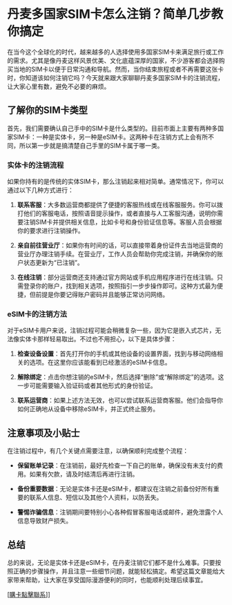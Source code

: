 # 丹麦多国家SIM卡怎么注销？简单几步教你搞定

在当今这个全球化的时代，越来越多的人选择使用多国家SIM卡来满足旅行或工作的需求。尤其是像丹麦这样风景优美、文化底蕴深厚的国家，不少游客都会选择购买当地的SIM卡以便于日常沟通和导航。然而，当你结束旅程或者不再需要这张卡时，你知道该如何注销它吗？今天就来跟大家聊聊丹麦多国家SIM卡的注销流程，让大家心里有数，避免不必要的麻烦。

## 了解你的SIM卡类型

首先，我们需要确认自己手中的SIM卡是什么类型的。目前市面上主要有两种多国家SIM卡：一种是实体卡，另一种是eSIM卡。这两种卡在注销方式上会有所不同，所以第一步就是搞清楚自己手里的SIM卡属于哪一类。

### 实体卡的注销流程

如果你持有的是传统的实体SIM卡，那么注销起来相对简单。通常情况下，你可以通过以下几种方式进行：

1. **联系客服**：大多数运营商都提供了便捷的客服热线或在线客服服务。你可以拨打他们的客服电话，按照语音提示操作，或者直接与人工客服沟通，说明你需要注销SIM卡并提供相关信息，比如卡号和身份验证信息等。客服人员会根据你的要求进行注销操作。

2. **亲自前往营业厅**：如果你有时间的话，可以直接带着身份证件去当地运营商的营业厅办理注销手续。在营业厅，工作人员会帮助你完成注销，并确保你的账户状态更新为“已注销”。

3. **在线注销**：部分运营商还支持通过官方网站或手机应用程序进行在线注销。只需登录你的账户，找到相关选项，按照指引一步步操作即可。这种方式最为便捷，但前提是你要记得账户密码并且能够正常访问网络。

### eSIM卡的注销方法

对于eSIM卡用户来说，注销过程可能会稍微复杂一些，因为它是嵌入式芯片，无法像实体卡那样轻易取出。不过也不用担心，以下是具体步骤：

1. **检查设备设置**：首先打开你的手机或其他设备的设置界面，找到与移动网络相关的选项。在这里你应该能看到已经激活的eSIM卡信息。

2. **解除绑定**：点击你想注销的eSIM卡，然后选择“删除”或“解除绑定”的选项。这一步可能需要输入验证码或者其他形式的身份验证。

3. **联系运营商**：如果上述方法无效，也可以尝试联系运营商客服。他们会指导你如何正确地从设备中移除eSIM卡，并正式终止服务。

## 注意事项及小贴士

在注销过程中，有几个关键点需要注意，以确保顺利完成整个流程：

- **保留账单记录**：在注销前，最好先检查一下自己的账单，确保没有未支付的费用。如果有欠款，请及时结清后再进行注销。
  
- **备份重要数据**：无论是实体卡还是eSIM卡，都建议在注销之前备份好所有重要的联系人信息、短信以及其他个人资料，以防丢失。

- **警惕诈骗信息**：注销期间要特别小心各种假冒客服电话或邮件，避免泄露个人信息导致财产损失。

## 总结

总的来说，无论是实体卡还是eSIM卡，在丹麦注销它们都不是什么难事。只要按照正确的步骤操作，并且注意一些细节问题，就能轻松搞定。希望这篇文章能给大家带来帮助，让大家在享受国际漫游便利的同时，也能顺利处理后续事宜。

[[購卡點擊聯系](https://t.me/s/esim1088)]]